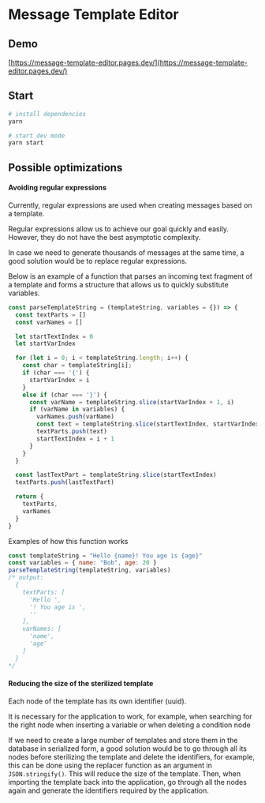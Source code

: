 # Message Template Editor

## Demo

[https://message-template-editor.pages.dev/](https://message-template-editor.pages.dev/)

## Start

```bash
# install dependencies
yarn

# start dev mode
yarn start
```

## Possible optimizations

#### Avoiding regular expressions

Currently, regular expressions are used when creating messages based on a template.

Regular expressions allow us to achieve our goal quickly and easily. However, they do not have the best asymptotic complexity.

In case we need to generate thousands of messages at the same time, a good solution would be to replace regular expressions.

Below is an example of a function that parses an incoming text fragment of a template and forms a structure that allows us to quickly substitute variables.

```js
const parseTemplateString = (templateString, variables = {}) => {
  const textParts = []
  const varNames = []

  let startTextIndex = 0
  let startVarIndex

  for (let i = 0; i < templateString.length; i++) {
    const char = templateString[i];
    if (char === '{') {
      startVarIndex = i
    }
    else if (char === '}') {
      const varName = templateString.slice(startVarIndex + 1, i)
      if (varName in variables) {
        varNames.push(varName)
        const text = templateString.slice(startTextIndex, startVarIndex)
        textParts.push(text)
        startTextIndex = i + 1
      }
    }
  }

  const lastTextPart = templateString.slice(startTextIndex)
  textParts.push(lastTextPart)

  return {
    textParts,
    varNames
  }
}
```

Examples of how this function works

```js
const templateString = "Hello {name}! You age is {age}"
const variables = { name: "Bob", age: 20 }
parseTemplateString(templateString, variables)
/* output:
  {
    textParts: [
      'Hello ',
      '! You age is ',
      ''
    ],
    varNames: [
      'name',
      'age'
    ]
  }
*/
```

#### Reducing the size of the sterilized template

Each node of the template has its own identifier (uuid).

It is necessary for the application to work, for example, when searching for the right node when inserting a variable or when deleting a condition node

If we need to create a large number of templates and store them in the database in serialized form, a good solution would be to go through all its nodes before sterilizing the template and delete the identifiers, for example, this can be done using the replacer function as an argument in `JSON.stringify()`. This will reduce the size of the template. Then, when importing the template back into the application, go through all the nodes again and generate the identifiers required by the application.
